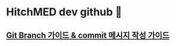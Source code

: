 # HitchMED dev github 🙌
## [Git Branch 가이드 & commit 메시지 작성 가이드](https://github.com/hitchmed-dev/easydoc-main/issues/242)

